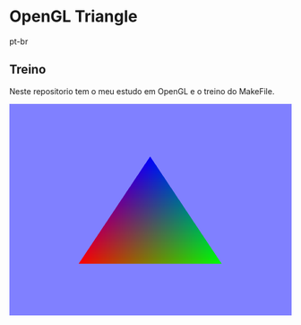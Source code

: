 # OpenGL Triangle
pt-br


## Treino

Neste repositorio tem o meu estudo em OpenGL e o treino do MakeFile.


<img src="OpenGL.png" >